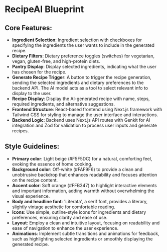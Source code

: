 # RecipeAI Blueprint

## Core Features:

- **Ingredient Selection**: Ingredient selection with checkboxes for specifying the ingredients the user wants to include in the generated recipe.
- **Dietary Filters**: Dietary preference toggles (switches) for vegetarian, vegan, gluten-free, and high-protein diets.
- **Pantry Display**: Display selected ingredients, indicating what the user has chosen for the recipe.
- **Generate Recipe Trigger**: A button to trigger the recipe generation, sending the selected ingredients and dietary preferences to the backend API. The AI model acts as a tool to select relevant info to display to the user.
- **Recipe Display**: Display the AI-generated recipe with name, steps, required ingredients, and alternative suggestions.
- **Frontend Structure**: React-based frontend using Next.js framework with Tailwind CSS for styling to manage the user interface and interactions.
- **Backend Logic**: Backend uses Next.js API routes with Genkit for AI integration and Zod for validation to process user inputs and generate recipes.

## Style Guidelines:

- **Primary color**: Light beige (#F5F5DC) for a natural, comforting feel, evoking the essence of home cooking.
- **Background color**: Off-white (#FAF9F6) to provide a clean and unobtrusive backdrop that enhances readability and focuses attention on the recipe content.
- **Accent color**: Soft orange (#FFB347) to highlight interactive elements and important information, adding warmth without overwhelming the visual experience.
- **Body and headline font**: 'Literata', a serif font, provides a literary, slightly vintage aesthetic for comfortable reading.
- **Icons**: Use simple, outline-style icons for ingredients and dietary preferences, ensuring clarity and ease of use.
- **Layout**: Employ a clean and intuitive layout, focusing on readability and ease of navigation to enhance the user experience.
- **Animations**: Implement subtle transitions and animations for feedback, such as highlighting selected ingredients or smoothly displaying the generated recipe.

